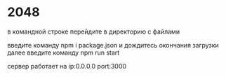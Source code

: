 # 2048
в командной строке перейдите в директорию с файлами

введите команду npm i package.json и дождитесь окончания загрузки 
далее введите команду npm run start 

сервер работает на ip:0.0.0.0 port:3000

